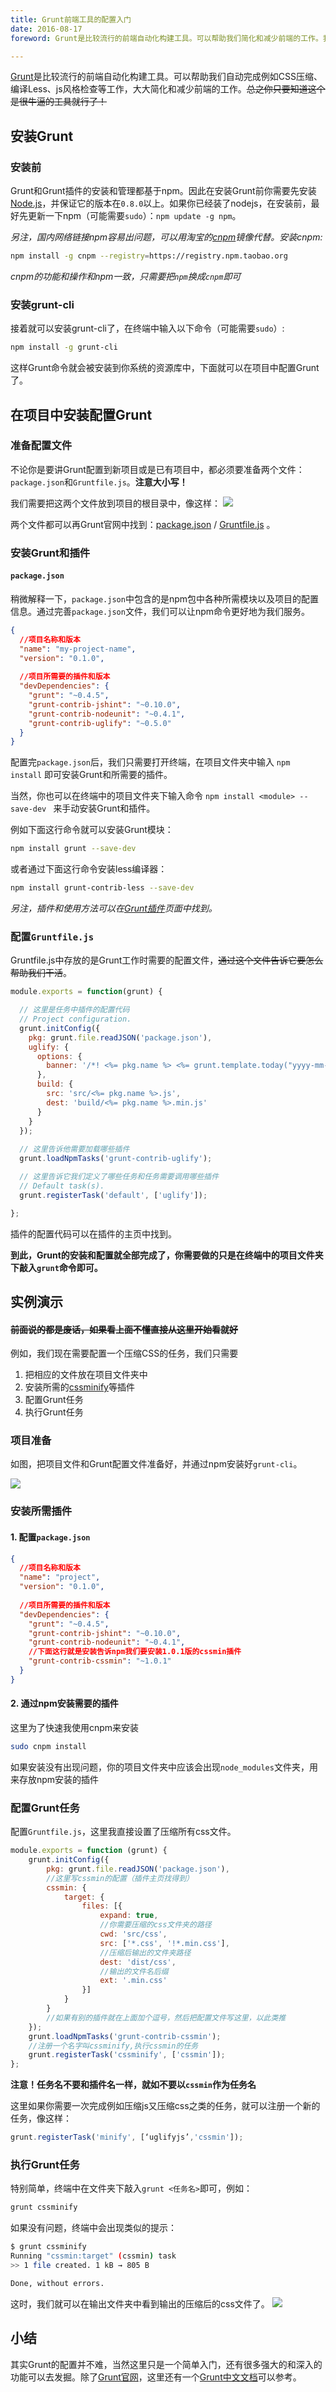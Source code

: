 ```yaml
---
title: Grunt前端工具的配置入门
date: 2016-08-17
foreword: Grunt是比较流行的前端自动化构建工具。可以帮助我们简化和减少前端的工作。我们通过几个简单的步骤就可以搭建起Grunt工具的自动化构建流程。

---
```



[Grunt](http://gruntjs.com/)是比较流行的前端自动化构建工具。可以帮助我们自动完成例如CSS压缩、编译Less、js风格检查等工作，大大简化和减少前端的工作。~~总之你只要知道这个是很牛逼的工具就行了！~~


## 安装Grunt
### 安装前

Grunt和Grunt插件的安装和管理都基于npm。因此在安装Grunt前你需要先安装[Node.js](https://nodejs.org/)，并保证它的版本在`0.8.0`以上。如果你已经装了nodejs，在安装前，最好先更新一下npm（可能需要`sudo`）：`npm update -g npm`。

*另注，国内网络链接npm容易出问题，可以用淘宝的[cnpm](https://npm.taobao.org/)镜像代替。安装cnpm:*

```bash
npm install -g cnpm --registry=https://registry.npm.taobao.org
```
*cnpm的功能和操作和npm一致，只需要把`npm`换成`cnpm`即可*


### 安装grunt-cli

接着就可以安装grunt-cli了，在终端中输入以下命令（可能需要`sudo`）:

```bash
npm install -g grunt-cli
```
这样Grunt命令就会被安装到你系统的资源库中，下面就可以在项目中配置Grunt了。


## 在项目中安装配置Grunt
### 准备配置文件
不论你是要讲Grunt配置到新项目或是已有项目中，都必须要准备两个文件：`package.json`和`Gruntfile.js`。**注意大小写！**


我们需要把这两个文件放到项目的根目录中，像这样：
![](http://morensblog-static.tengtengtengteng.com/img/post/20160817-work-with-grunt1.png)


两个文件都可以再Grunt官网中找到：[package.json](http://gruntjs.com/getting-started#package.json) / [Gruntfile.js](http://gruntjs.com/getting-started#an-example-gruntfile) 。

### 安装Grunt和插件
#### `package.json`
稍微解释一下，`package.json`中包含的是npm包中各种所需模块以及项目的配置信息。通过完善`package.json`文件，我们可以让npm命令更好地为我们服务。

```json
{
  //项目名称和版本
  "name": "my-project-name",
  "version": "0.1.0",
  
  //项目所需要的插件和版本
  "devDependencies": {
    "grunt": "~0.4.5",
    "grunt-contrib-jshint": "~0.10.0",
    "grunt-contrib-nodeunit": "~0.4.1",
    "grunt-contrib-uglify": "~0.5.0"
  }
}
```

配置完`package.json`后，我们只需要打开终端，在项目文件夹中输入 `npm install` 即可安装Grunt和所需要的插件。

当然，你也可以在终端中的项目文件夹下输入命令 `npm install <module> --save-dev ` 来手动安装Grunt和插件。


例如下面这行命令就可以安装Grunt模块：

```bash
npm install grunt --save-dev
```

或者通过下面这行命令安装less编译器：

```bash
npm install grunt-contrib-less --save-dev
```

*另注，插件和使用方法可以在[Grunt插件](http://gruntjs.com/plugins)页面中找到。*

### 配置`Gruntfile.js`

Gruntfile.js中存放的是Grunt工作时需要的配置文件，~~通过这个文件告诉它要怎么帮助我们干活~~。

```js
module.exports = function(grunt) {

  // 这里是任务中插件的配置代码
  // Project configuration.
  grunt.initConfig({
    pkg: grunt.file.readJSON('package.json'),
    uglify: {
      options: {
        banner: '/*! <%= pkg.name %> <%= grunt.template.today("yyyy-mm-dd") %> */\n'
      },
      build: {
        src: 'src/<%= pkg.name %>.js',
        dest: 'build/<%= pkg.name %>.min.js'
      }
    }
  });
  
  // 这里告诉他需要加载哪些插件
  grunt.loadNpmTasks('grunt-contrib-uglify');

  // 这里告诉它我们定义了哪些任务和任务需要调用哪些插件
  // Default task(s).
  grunt.registerTask('default', ['uglify']);

};
```

插件的配置代码可以在插件的主页中找到。

**到此，Grunt的安装和配置就全部完成了，你需要做的只是在终端中的项目文件夹下敲入`grunt`命令即可。**

## 实例演示
#### ~~前面说的都是废话，如果看上面不懂直接从这里开始看就好~~

例如，我们现在需要配置一个压缩CSS的任务，我们只需要

1. 把相应的文件放在项目文件夹中
2. 安装所需的[cssminify](https://www.npmjs.com/package/grunt-contrib-cssmin)等插件
3. 配置Grunt任务
4. 执行Grunt任务

### 项目准备
如图，把项目文件和Grunt配置文件准备好，并通过npm安装好`grunt-cli`。

![](http://morensblog-static.tengtengtengteng.com/img/post/20160817-work-with-grunt2.png)

### 安装所需插件
#### 1. 配置`package.json`

```json
{
  //项目名称和版本
  "name": "project",
  "version": "0.1.0",
  
  //项目所需要的插件和版本
  "devDependencies": {
    "grunt": "~0.4.5",
    "grunt-contrib-jshint": "~0.10.0",
    "grunt-contrib-nodeunit": "~0.4.1",
    //下面这行就是安装告诉npm我们要安装1.0.1版的cssmin插件
    "grunt-contrib-cssmin": "~1.0.1"
  }
}
```

#### 2. 通过npm安装需要的插件

这里为了快速我使用cnpm来安装

```bash
sudo cnpm install
```

如果安装没有出现问题，你的项目文件夹中应该会出现`node_modules`文件夹，用来存放npm安装的插件

### 配置Grunt任务

配置`Gruntfile.js`，这里我直接设置了压缩所有css文件。

```js
module.exports = function (grunt) {
    grunt.initConfig({
        pkg: grunt.file.readJSON('package.json'),
        //这里写cssmin的配置（插件主页找得到）
        cssmin: {
            target: {
                files: [{
                    expand: true,
                    //你需要压缩的css文件夹的路径
                    cwd: 'src/css',
                    src: ['*.css', '!*.min.css'],
                    //压缩后输出的文件夹路径
                    dest: 'dist/css',
                    //输出的文件名后缀
                    ext: '.min.css'
                }]
            }
        }
        //如果有别的插件就在上面加个逗号，然后把配置文件写这里，以此类推
    });
    grunt.loadNpmTasks('grunt-contrib-cssmin');
    //注册一个名字叫cssminify,执行cssmin的任务
    grunt.registerTask('cssminify', ['cssmin']);
};
```
**注意！任务名不要和插件名一样，就如不要以`cssmin`作为任务名**

这里如果你需要一次完成例如压缩js又压缩css之类的任务，就可以注册一个新的任务，像这样：

```js
grunt.registerTask('minify', [‘uglifyjs’,'cssmin']);
```

### 执行Grunt任务

特别简单，终端中在文件夹下敲入`grunt <任务名>`即可，例如：

```bash
grunt cssminify
```

如果没有问题，终端中会出现类似的提示：

```bash
$ grunt cssminify
Running "cssmin:target" (cssmin) task
>> 1 file created. 1 kB → 805 B

Done, without errors.
```

这时，我们就可以在输出文件夹中看到输出的压缩后的css文件了。
![](http://morensblog-static.tengtengtengteng.com/img/post/20160817-work-with-grunt3.png)

## 小结

其实Grunt的配置并不难，当然这里只是一个简单入门，还有很多强大的和深入的功能可以去发掘。除了[Grunt官网](http://gruntjs.com/)，这里还有一个[Grunt中文文档](http://www.gruntjs.net/)可以参考。